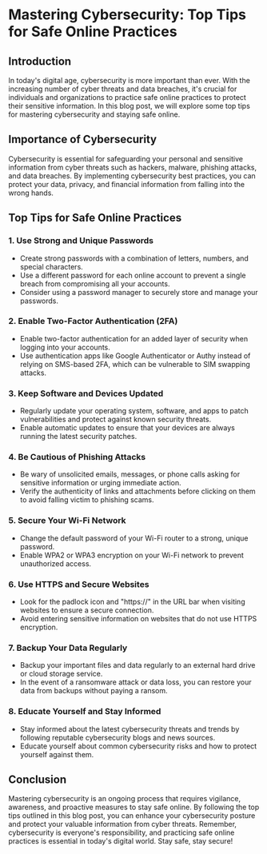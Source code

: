 # Mastering Cybersecurity: Top Tips for Safe Online Practices

## Introduction

In today's digital age, cybersecurity is more important than ever. With the increasing number of cyber threats and data breaches, it's crucial for individuals and organizations to practice safe online practices to protect their sensitive information. In this blog post, we will explore some top tips for mastering cybersecurity and staying safe online.

## Importance of Cybersecurity

Cybersecurity is essential for safeguarding your personal and sensitive information from cyber threats such as hackers, malware, phishing attacks, and data breaches. By implementing cybersecurity best practices, you can protect your data, privacy, and financial information from falling into the wrong hands.

## Top Tips for Safe Online Practices

### 1. Use Strong and Unique Passwords

- Create strong passwords with a combination of letters, numbers, and special characters.
- Use a different password for each online account to prevent a single breach from compromising all your accounts.
- Consider using a password manager to securely store and manage your passwords.

### 2. Enable Two-Factor Authentication (2FA)

- Enable two-factor authentication for an added layer of security when logging into your accounts.
- Use authentication apps like Google Authenticator or Authy instead of relying on SMS-based 2FA, which can be vulnerable to SIM swapping attacks.

### 3. Keep Software and Devices Updated

- Regularly update your operating system, software, and apps to patch vulnerabilities and protect against known security threats.
- Enable automatic updates to ensure that your devices are always running the latest security patches.

### 4. Be Cautious of Phishing Attacks

- Be wary of unsolicited emails, messages, or phone calls asking for sensitive information or urging immediate action.
- Verify the authenticity of links and attachments before clicking on them to avoid falling victim to phishing scams.

### 5. Secure Your Wi-Fi Network

- Change the default password of your Wi-Fi router to a strong, unique password.
- Enable WPA2 or WPA3 encryption on your Wi-Fi network to prevent unauthorized access.

### 6. Use HTTPS and Secure Websites

- Look for the padlock icon and "https://" in the URL bar when visiting websites to ensure a secure connection.
- Avoid entering sensitive information on websites that do not use HTTPS encryption.

### 7. Backup Your Data Regularly

- Backup your important files and data regularly to an external hard drive or cloud storage service.
- In the event of a ransomware attack or data loss, you can restore your data from backups without paying a ransom.

### 8. Educate Yourself and Stay Informed

- Stay informed about the latest cybersecurity threats and trends by following reputable cybersecurity blogs and news sources.
- Educate yourself about common cybersecurity risks and how to protect yourself against them.

## Conclusion

Mastering cybersecurity is an ongoing process that requires vigilance, awareness, and proactive measures to stay safe online. By following the top tips outlined in this blog post, you can enhance your cybersecurity posture and protect your valuable information from cyber threats. Remember, cybersecurity is everyone's responsibility, and practicing safe online practices is essential in today's digital world. Stay safe, stay secure!